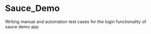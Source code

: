 # Sauce_Demo
Writing manual and automation test cases for the login functionality of sauce demo app
